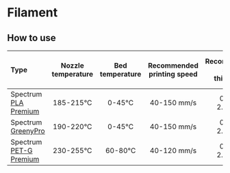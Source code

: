 # Filament

## How to use

|Type|Nozzle temperature|Bed temperature|Recommended printing speed|Recommended shell thickness|Recommended layer height|Cooling|Closed chamber for printing|Dry box recommended|Ruby or hardened nozzle recommended|Adhesive|Density|
|:---|:---:|:---:|:---:|:---:|:---:|:---:|:---:|:---:|:---:|:---:|:---:|
|Spectrum [PLA Premium](https://spectrumfilaments.com/en/filament/pla-premium/)|185-215°C|0-45°C|40-150 mm/s|0.40 - 2.70mm|0.05 - 0.30mm|up to 100%|not necessary|no|no|not necessary|1.34 g/cm3|
|Spectrum [GreenyPro](https://spectrumfilaments.com/en/filament/greenypro/)|190-220°C|0-45°C|40-150 mm/s|0.40 - 2.70mm|0.05 - 0.30mm|do 100%|not required|not required|not required|not required|1.34 g/cm3|
|Spectrum [PET-G Premium](https://spectrumfilaments.com/en/filament/pet-g-premium/)|230-255°C|60-80°C|40-120 mm/s|0.40 - 2.70mm|0.05 - 0.30mm|75-100%|not required|not required|not required|not required|1.27 [g/cm3]|
